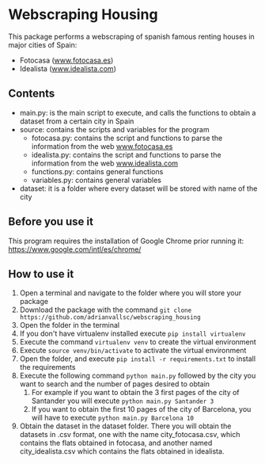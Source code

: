 # Webscraping Housing

This package performs a webscraping of spanish famous renting houses in major cities of Spain:

- Fotocasa (www.fotocasa.es)
- Idealista (www.idealista.com)

## Contents

- main.py: is the main script to execute, and calls the functions to obtain a dataset from a certain city in Spain
- source: contains the scripts and variables for the program
  - fotocasa.py: contains the script and functions to parse the information from the web www.fotocasa.es
  - idealista.py: contains the script and functions to parse the information from the web www.idealista.com
  - functions.py: contains general functions
  - variables.py: contains general variables
- dataset: it is a folder where every dataset will be stored with name of the city

## Before you use it

This program requires the installation of Google Chrome prior running it: https://www.google.com/intl/es/chrome/

## How to use it

1. Open a terminal and navigate to the folder where you will store your package
2. Download the package with the command `git clone https://github.com/adrianvallsc/webscraping_housing`
3. Open the folder in the terminal
4. If you don't have virtualenv installed execute `pip install virtualenv`
5. Execute the command `virtualenv venv` to create the virtual environment
6. Execute `source venv/bin/activate` to activate the virtual environment
7. Open the folder, and execute `pip install -r requirements.txt` to install the requirements 
8. Execute the following command `python main.py` followed by the city you want to search and the number of pages desired to obtain
   1. For example if you want to obtain the 3 first pages of the city of Santander you will execute `python main.py Santander 3`
   2. If you want to obtain the first 10 pages of the city of Barcelona, you will have to execute `python main.py Barcelona 10`
9. Obtain the dataset in the dataset folder. There you will obtain the datasets in .csv format, one with the name city_fotocasa.csv, which contains the flats obtained in fotocasa, and another named city_idealista.csv which contains the flats obtained in idealista.


